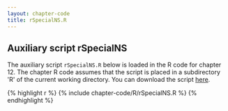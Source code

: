 ```yaml
---
layout: chapter-code
title: rSpecialNS.R
---
```


## Auxiliary script rSpecialNS
The auxiliary script `rSpecialNS.R` below is loaded in the R code for chapter 12.
The chapter R code assumes that the script is placed in a subdirectory 'R' of the current working directory.
You can download the script <a href="https://raw.githubusercontent.com/spatstat/book/gh-pages/_includes/chapter-code/R/rSpecialNS.R">here</a>.

{% highlight r %}
{% include chapter-code/R/rSpecialNS.R %}
{% endhighlight %}
